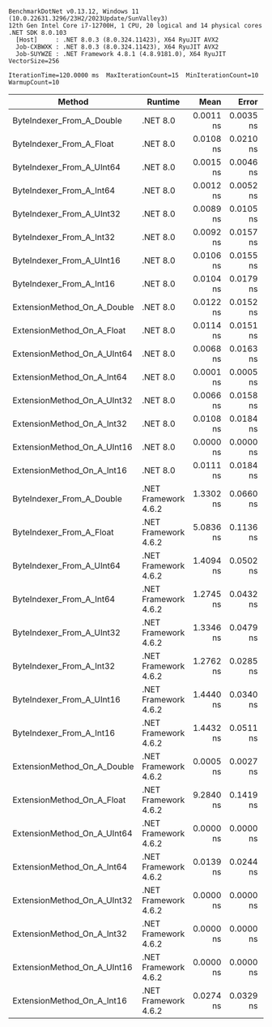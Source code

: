 ```

BenchmarkDotNet v0.13.12, Windows 11 (10.0.22631.3296/23H2/2023Update/SunValley3)
12th Gen Intel Core i7-12700H, 1 CPU, 20 logical and 14 physical cores
.NET SDK 8.0.103
  [Host]     : .NET 8.0.3 (8.0.324.11423), X64 RyuJIT AVX2
  Job-CXBWXK : .NET 8.0.3 (8.0.324.11423), X64 RyuJIT AVX2
  Job-SUYWZE : .NET Framework 4.8.1 (4.8.9181.0), X64 RyuJIT VectorSize=256

IterationTime=120.0000 ms  MaxIterationCount=15  MinIterationCount=10
WarmupCount=10

```

| Method                      | Runtime              | Mean      | Error     | StdDev    | Median    | Ratio | RatioSD |
|---------------------------- |--------------------- |----------:|----------:|----------:|----------:|------:|--------:|
| ByteIndexer_From_A_Double   | .NET 8.0             | 0.0011 ns | 0.0035 ns | 0.0023 ns | 0.0000 ns |     ? |       ? |
| ByteIndexer_From_A_Float    | .NET 8.0             | 0.0108 ns | 0.0210 ns | 0.0125 ns | 0.0078 ns |     ? |       ? |
| ByteIndexer_From_A_UInt64   | .NET 8.0             | 0.0015 ns | 0.0046 ns | 0.0027 ns | 0.0000 ns |     ? |       ? |
| ByteIndexer_From_A_Int64    | .NET 8.0             | 0.0012 ns | 0.0052 ns | 0.0031 ns | 0.0000 ns |     ? |       ? |
| ByteIndexer_From_A_UInt32   | .NET 8.0             | 0.0089 ns | 0.0105 ns | 0.0069 ns | 0.0108 ns |     ? |       ? |
| ByteIndexer_From_A_Int32    | .NET 8.0             | 0.0092 ns | 0.0157 ns | 0.0147 ns | 0.0013 ns |     ? |       ? |
| ByteIndexer_From_A_UInt16   | .NET 8.0             | 0.0106 ns | 0.0155 ns | 0.0121 ns | 0.0062 ns |     ? |       ? |
| ByteIndexer_From_A_Int16    | .NET 8.0             | 0.0104 ns | 0.0179 ns | 0.0167 ns | 0.0000 ns |     ? |       ? |
| ExtensionMethod_On_A_Double | .NET 8.0             | 0.0122 ns | 0.0152 ns | 0.0080 ns | 0.0130 ns |     ? |       ? |
| ExtensionMethod_On_A_Float  | .NET 8.0             | 0.0114 ns | 0.0151 ns | 0.0126 ns | 0.0103 ns |     ? |       ? |
| ExtensionMethod_On_A_UInt64 | .NET 8.0             | 0.0068 ns | 0.0163 ns | 0.0108 ns | 0.0028 ns |     ? |       ? |
| ExtensionMethod_On_A_Int64  | .NET 8.0             | 0.0001 ns | 0.0005 ns | 0.0003 ns | 0.0000 ns |     ? |       ? |
| ExtensionMethod_On_A_UInt32 | .NET 8.0             | 0.0066 ns | 0.0158 ns | 0.0114 ns | 0.0000 ns |     ? |       ? |
| ExtensionMethod_On_A_Int32  | .NET 8.0             | 0.0108 ns | 0.0184 ns | 0.0143 ns | 0.0025 ns |     ? |       ? |
| ExtensionMethod_On_A_UInt16 | .NET 8.0             | 0.0000 ns | 0.0000 ns | 0.0000 ns | 0.0000 ns |     ? |       ? |
| ExtensionMethod_On_A_Int16  | .NET 8.0             | 0.0111 ns | 0.0184 ns | 0.0122 ns | 0.0064 ns |     ? |       ? |
| ByteIndexer_From_A_Double   | .NET Framework 4.6.2 | 1.3302 ns | 0.0660 ns | 0.0618 ns | 1.3208 ns |     ? |       ? |
| ByteIndexer_From_A_Float    | .NET Framework 4.6.2 | 5.0836 ns | 0.1136 ns | 0.0676 ns | 5.0579 ns |     ? |       ? |
| ByteIndexer_From_A_UInt64   | .NET Framework 4.6.2 | 1.4094 ns | 0.0502 ns | 0.0445 ns | 1.4125 ns |     ? |       ? |
| ByteIndexer_From_A_Int64    | .NET Framework 4.6.2 | 1.2745 ns | 0.0432 ns | 0.0285 ns | 1.2650 ns |     ? |       ? |
| ByteIndexer_From_A_UInt32   | .NET Framework 4.6.2 | 1.3346 ns | 0.0479 ns | 0.0448 ns | 1.3217 ns |     ? |       ? |
| ByteIndexer_From_A_Int32    | .NET Framework 4.6.2 | 1.2762 ns | 0.0285 ns | 0.0188 ns | 1.2780 ns |     ? |       ? |
| ByteIndexer_From_A_UInt16   | .NET Framework 4.6.2 | 1.4440 ns | 0.0340 ns | 0.0202 ns | 1.4403 ns |     ? |       ? |
| ByteIndexer_From_A_Int16    | .NET Framework 4.6.2 | 1.4432 ns | 0.0511 ns | 0.0399 ns | 1.4499 ns |     ? |       ? |
| ExtensionMethod_On_A_Double | .NET Framework 4.6.2 | 0.0005 ns | 0.0027 ns | 0.0014 ns | 0.0000 ns |     ? |       ? |
| ExtensionMethod_On_A_Float  | .NET Framework 4.6.2 | 9.2840 ns | 0.1419 ns | 0.0939 ns | 9.2761 ns |     ? |       ? |
| ExtensionMethod_On_A_UInt64 | .NET Framework 4.6.2 | 0.0000 ns | 0.0000 ns | 0.0000 ns | 0.0000 ns |     ? |       ? |
| ExtensionMethod_On_A_Int64  | .NET Framework 4.6.2 | 0.0139 ns | 0.0244 ns | 0.0228 ns | 0.0000 ns |     ? |       ? |
| ExtensionMethod_On_A_UInt32 | .NET Framework 4.6.2 | 0.0000 ns | 0.0000 ns | 0.0000 ns | 0.0000 ns |     ? |       ? |
| ExtensionMethod_On_A_Int32  | .NET Framework 4.6.2 | 0.0000 ns | 0.0000 ns | 0.0000 ns | 0.0000 ns |     ? |       ? |
| ExtensionMethod_On_A_UInt16 | .NET Framework 4.6.2 | 0.0000 ns | 0.0000 ns | 0.0000 ns | 0.0000 ns |     ? |       ? |
| ExtensionMethod_On_A_Int16  | .NET Framework 4.6.2 | 0.0274 ns | 0.0329 ns | 0.0308 ns | 0.0234 ns |     ? |       ? |
